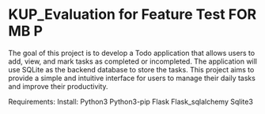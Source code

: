 # KUP_Evaluation for Feature Test FOR MB P
The goal of this project is to develop a Todo application that allows users to add, view, and mark tasks as completed or incompleted. The application will use SQLite as the backend database to store the tasks. This project aims to provide a simple and intuitive interface for users to manage their daily tasks and improve their productivity.

Requirements:
  Install:
  Python3
  Python3-pip
  Flask
  Flask_sqlalchemy
  Sqlite3
